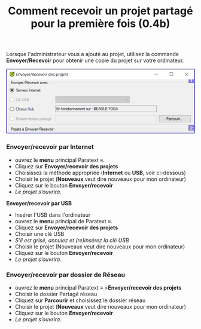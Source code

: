 ﻿---
title: Comment recevoir un projet partagé pour la première fois (0.4b)
---
Lorsque l'administrateur vous a ajouté au projet, utilisez la commande **Envoyer/Recevoir** pour obtenir une copie du projet sur votre ordinateur.

![](../media/94038479491bb2cf0f3b19f9ae040013.png)

### Envoyer/recevoir par Internet

-   ouvrez le **menu** principal Paratext **≡**.
-   Cliquez sur **Envoyer/recevoir des projets**
-   Choisissez la méthode appropriée (**Internet** ou **USB**, voir ci-dessous)
-   Choisir le projet (**Nouveaux** veut dire nouveaux pour mon ordinateur)
-   Cliquez sur le bouton **Envoyer/recevoir**
   -  *Le projet s’ouvrira*.

**Envoyer/recevoir par USB**

-   Insérer l'USB dans l'ordinateur
-   ouvrez le **menu** principal de Paratext **≡**.
-   Cliquez sur **Envoyer/recevoir des projets**
-   Choisir une clé USB
   -  *S’il est grisé, annulez et (re)insérez la clé USB*
-   Choisir le projet (Nouveaux veut dire nouveaux pour mon ordinateur)
-   Cliquez sur le bouton **Envoyer/recevoir**
   -  *Le projet s’ouvrira*.

### Envoyer/recevoir par dossier de Réseau

-   ouvrez le **menu** principal Paratext **≡** \>**Envoyer/recevoir des projets**
-   Choisir le dossier Partagé réseau
-   Cliquez sur **Parcourir** et choisissez le dossier réseau
-   Choisir le projet (**Nouveaux** veut dire nouveaux pour mon ordinateur)
-   Cliquez sur le bouton **Envoyer/recevoir**
   -  *Le projet s’ouvrira*.

